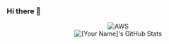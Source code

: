 ### Hi there 👋

<!--
**mrsatsuma4260/mrsatsuma4260** is a ✨ _special_ ✨ repository because its `README.md` (this file) appears on your GitHub profile.

Here are some ideas to get you started:

- 🔭 I’m currently working on ...
- 🌱 I’m currently learning ...
- 👯 I’m looking to collaborate on ...
- 🤔 I’m looking for help with ...
- 💬 Ask me about ...
- 📫 How to reach me: ...
- 😄 Pronouns: ...
- ⚡ Fun fact: ...
-->

<!DOCTYPE html>
<html>
<body>


<div align="center">
    <!-- Replace with your cloud tech skills -->
    <img src="https://img.shields.io/badge/AWS-FF9900?style=for-the-badge&logo=amazonaws&logoColor=white" alt="AWS" />
    <!-- Add more badges similarly -->
</div>

<div align="center">
    <img src="https://github-profile-summary-cards.vercel.app/api/cards/profile-details?username=[YourGitHub]&theme=github_dark" alt="[Your Name]'s GitHub Stats"/>
</div>

</body>
</html>

